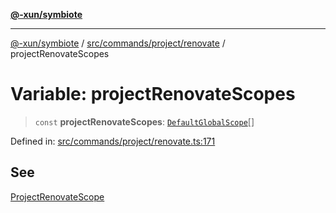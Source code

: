 [**@-xun/symbiote**](../../../../../README.md)

***

[@-xun/symbiote](../../../../../README.md) / [src/commands/project/renovate](../README.md) / projectRenovateScopes

# Variable: projectRenovateScopes

> `const` **projectRenovateScopes**: [`DefaultGlobalScope`](../../../../configure/enumerations/DefaultGlobalScope.md)[]

Defined in: [src/commands/project/renovate.ts:171](https://github.com/Xunnamius/symbiote/blob/1901cfe78a48fcd1dfae4e3760acf197e8812676/src/commands/project/renovate.ts#L171)

## See

[ProjectRenovateScope](../../../../configure/enumerations/DefaultGlobalScope.md)
